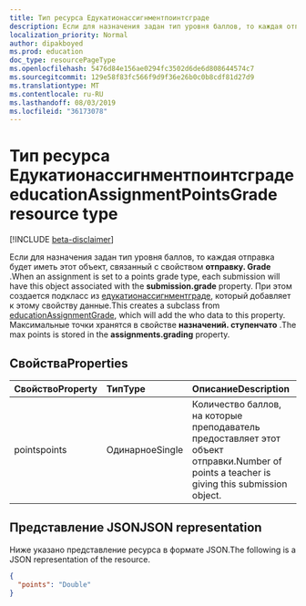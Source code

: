 ```yaml
---
title: Тип ресурса Едукатионассигнментпоинтсграде
description: Если для назначения задан тип уровня баллов, то каждая отправка будет иметь этот объект, связанный с свойством **отправку. Grade** . При этом создается подкласс из Едукатионассигнментграде,
localization_priority: Normal
author: dipakboyed
ms.prod: education
doc_type: resourcePageType
ms.openlocfilehash: 5476d84e156ae0294fc3502d6de6d808644574c7
ms.sourcegitcommit: 129e58f83fc566f9d9f36e26b0c0b8cdf81d27d9
ms.translationtype: MT
ms.contentlocale: ru-RU
ms.lasthandoff: 08/03/2019
ms.locfileid: "36173078"
---
```

# <a name="educationassignmentpointsgrade-resource-type"></a><span data-ttu-id="6d054-104">Тип ресурса Едукатионассигнментпоинтсграде</span><span class="sxs-lookup"><span data-stu-id="6d054-104">educationAssignmentPointsGrade resource type</span></span>

[!INCLUDE [beta-disclaimer](../../includes/beta-disclaimer.md)]

<span data-ttu-id="6d054-105">Если для назначения задан тип уровня баллов, то каждая отправка будет иметь этот объект, связанный с свойством **отправку. Grade** .</span><span class="sxs-lookup"><span data-stu-id="6d054-105">When an assignment is set to a points grade type, each submission will have this object associated with the **submission.grade** property.</span></span> <span data-ttu-id="6d054-106">При этом создается подкласс из [едукатионассигнментграде](educationassignmentgrade.md), который добавляет к этому свойству данные.</span><span class="sxs-lookup"><span data-stu-id="6d054-106">This creates a subclass from [educationAssignmentGrade](educationassignmentgrade.md), which will add the who data to this property.</span></span> <span data-ttu-id="6d054-107">Максимальные точки хранятся в свойстве **назначений. ступенчато** .</span><span class="sxs-lookup"><span data-stu-id="6d054-107">The max points is stored in the **assignments.grading** property.</span></span>


## <a name="properties"></a><span data-ttu-id="6d054-108">Свойства</span><span class="sxs-lookup"><span data-stu-id="6d054-108">Properties</span></span>
| <span data-ttu-id="6d054-109">Свойство</span><span class="sxs-lookup"><span data-stu-id="6d054-109">Property</span></span>     | <span data-ttu-id="6d054-110">Тип</span><span class="sxs-lookup"><span data-stu-id="6d054-110">Type</span></span>   |<span data-ttu-id="6d054-111">Описание</span><span class="sxs-lookup"><span data-stu-id="6d054-111">Description</span></span>|
|:---------------|:--------|:----------|
|<span data-ttu-id="6d054-112">points</span><span class="sxs-lookup"><span data-stu-id="6d054-112">points</span></span>|<span data-ttu-id="6d054-113">Одинарное</span><span class="sxs-lookup"><span data-stu-id="6d054-113">Single</span></span>|<span data-ttu-id="6d054-114">Количество баллов, на которые преподаватель предоставляет этот объект отправки.</span><span class="sxs-lookup"><span data-stu-id="6d054-114">Number of points a teacher is giving this submission object.</span></span>|

## <a name="json-representation"></a><span data-ttu-id="6d054-115">Представление JSON</span><span class="sxs-lookup"><span data-stu-id="6d054-115">JSON representation</span></span>

<span data-ttu-id="6d054-116">Ниже указано представление ресурса в формате JSON.</span><span class="sxs-lookup"><span data-stu-id="6d054-116">The following is a JSON representation of the resource.</span></span>

<!-- {
  "blockType": "resource",
  "optionalProperties": [

  ],
  "@odata.type": "microsoft.graph.educationAssignmentPointsGrade"
}-->

```json
{
  "points": "Double"
}

```

<!-- uuid: 8fcb5dbc-d5aa-4681-8e31-b001d5168d79
2015-10-25 14:57:30 UTC -->
<!--
{
  "type": "#page.annotation",
  "description": "educationAssignmentPointsGrade resource",
  "keywords": "",
  "section": "documentation",
  "tocPath": "",
  "suppressions": []
}
-->
